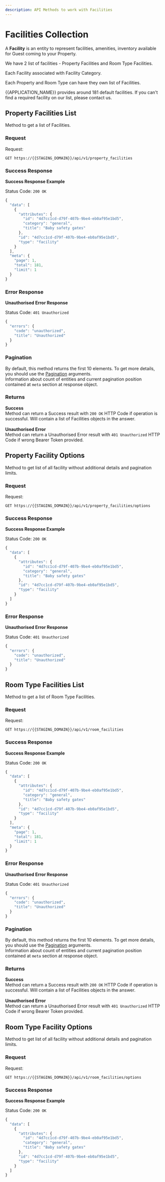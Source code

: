 ```yaml
---
description: API Methods to work with Facilities
---
```


# Facilities Collection

A **Facility** is an entity to represent facilities, amenities, inventory available for Guest coming to your Property.

We have 2 list of facilities - Property Facilities and Room Type Facilities.

Each Facility associated with Facility Category.

Each Property and Room Type can have they own list of Facilities.

{{APPLICATION_NAME}} provides around 181 default facilities. If you can't find a required facility on our list, please contact us.

## Property Facilities List

Method to get a list of Facilities.

### Request
Request:

```
GET https://{{STAGING_DOMAIN}}/api/v1/property_facilities
```

### Success Response
**Success Response Example**

Status Code: `200 OK`

```javascript
{
  "data": [
    {
      "attributes": {
        "id": "4d7cc1cd-d79f-407b-9be4-eb0af95e1bd5",
        "category": "general",
        "title": "Baby safety gates"
      },
      "id": "4d7cc1cd-d79f-407b-9be4-eb0af95e1bd5",
      "type": "facility"
    }
  ],
  "meta": {
    "page": 1,
    "total": 181,
    "limit": 1
  }
}
```

### Error Response
**Unauthorised Error Response**

Status Code: `401 Unauthorized`

```javascript
{
  "errors": {
    "code": "unauthorized",
    "title": "Unauthorized"
  }
}
```

### Pagination

By default, this method returns the first 10 elements. To get more details, you should use the [Pagination](./api-v.1-documentation/api-reference#pagination) arguments.\
Information about count of entities and current pagination position contained at `meta` section at response object.

### Returns

**Success**\
Method can return a Success result with `200 OK` HTTP Code if operation is successful. Will contain a list of Facilities objects in the answer.\
\
**Unauthorised Error**\
Method can return a Unauthorised Error result with `401 Unauthorized` HTTP Code if wrong Bearer Token provided.

## Property Facility Options

Method to get list of all facility without additional details and pagination limits.

### Request
Request:

```
GET https://{{STAGING_DOMAIN}}/api/v1/property_facilities/options
```

### Success Response
**Success Response Example**

Status Code: `200 OK`

```javascript
{
  "data": [
    {
      "attributes": {
        "id": "4d7cc1cd-d79f-407b-9be4-eb0af95e1bd5",
        "category": "general",
        "title": "Baby safety gates"
      },
      "id": "4d7cc1cd-d79f-407b-9be4-eb0af95e1bd5",
      "type": "facility"
    }
  ]
}
```

### Error Response
**Unauthorised Error Response**

Status Code: `401 Unauthorized`

```javascript
{
  "errors": {
    "code": "unauthorized",
    "title": "Unauthorized"
  }
}
```

## Room Type Facilities List

Method to get a list of Room Type Facilities.

### Request
Request:

```
GET https://{{STAGING_DOMAIN}}/api/v1/room_facilities
```

### Success Response
**Success Response Example**

Status Code: `200 OK`

```javascript
{
  "data": [
    {
      "attributes": {
        "id": "4d7cc1cd-d79f-407b-9be4-eb0af95e1bd5",
        "category": "general",
        "title": "Baby safety gates"
      },
      "id": "4d7cc1cd-d79f-407b-9be4-eb0af95e1bd5",
      "type": "facility"
    }
  ],
  "meta": {
    "page": 1,
    "total": 181,
    "limit": 1
  }
}
```

### Error Response
**Unauthorised Error Response**

Status Code: `401 Unauthorized`

```javascript
{
  "errors": {
    "code": "unauthorized",
    "title": "Unauthorized"
  }
}
```

### Pagination

By default, this method returns the first 10 elements. To get more details, you should use the [Pagination](./api-v.1-documentation/api-reference#pagination) arguments.\
Information about count of entities and current pagination position contained at `meta` section at response object.

### Returns

**Success**\
Method can return a Success result with `200 OK` HTTP Code if operation is successful. Will contain a list of Facilities objects in the answer.\
\
**Unauthorised Error**\
Method can return a Unauthorised Error result with `401 Unauthorized` HTTP Code if wrong Bearer Token provided.

## Room Type Facility Options

Method to get list of all facility without additional details and pagination limits.

### Request
Request:

```
GET https://{{STAGING_DOMAIN}}/api/v1/room_facilities/options
```

### Success Response
**Success Response Example**

Status Code: `200 OK`

```javascript
{
  "data": [
    {
      "attributes": {
        "id": "4d7cc1cd-d79f-407b-9be4-eb0af95e1bd5",
        "category": "general",
        "title": "Baby safety gates"
      },
      "id": "4d7cc1cd-d79f-407b-9be4-eb0af95e1bd5",
      "type": "facility"
    }
  ]
}
```

